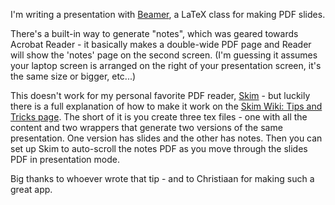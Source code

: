 <!--
.. title: Getting notes to work with LaTeX Beamer and Skim
.. date: 2010/04/30 09:34
.. slug: getting-notes-to-work-with-latex-beamer-and-skim
.. link:
.. description:
.. tags: mac
-->


I'm writing a presentation with [Beamer](http://bitbucket.org/rivanvx/beamer/wiki/Home), a LaTeX class for making PDF slides.

There's a built-in way to generate "notes", which was geared towards Acrobat Reader - it basically makes a double-wide PDF page and Reader will show the 'notes' page on the second screen. (I'm guessing it assumes your laptop screen is arranged on the right of your presentation screen, it's the same size or bigger, etc...)

This doesn't work for my personal favorite PDF reader, [Skim](http://skim-app.sf.net) - but luckily there is a full explanation of how to make it work on the [Skim Wiki: Tips and Tricks page](http://sourceforge.net/apps/mediawiki/skim-app/index.php?title=Tips_and_Tricks#Interaction_with_LaTeX_Beamer). The short of it is you create three tex files - one with all the content and two wrappers that generate two versions of the same presentation. One version has slides and the other has notes. Then you can set up Skim to auto-scroll the notes PDF as you move through the slides PDF in presentation mode.

Big thanks to whoever wrote that tip - and to Christiaan for making such a great app.
